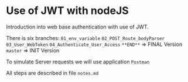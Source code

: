 # Use of JWT with nodeJS

Introduction into web base authentication with use of JWT.

There is six branches:
`01_env_variable`
`02_POST_Route_bodyParser`
`03_User_WebToken`
`04_Authenticate_User_Access`
`**END**` => FINAL Version
`master` => INIT Version

To simulate Server requests we will use application `Postman`

All steps are described in file `notes.md`
